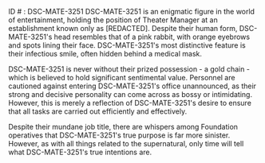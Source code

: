 ID # : DSC-MATE-3251
DSC-MATE-3251 is an enigmatic figure in the world of entertainment, holding the position of Theater Manager at an establishment known only as [REDACTED]. Despite their human form, DSC-MATE-3251's head resembles that of a pink rabbit, with orange eyebrows and spots lining their face. DSC-MATE-3251's most distinctive feature is their infectious smile, often hidden behind a medical mask. 

DSC-MATE-3251 is never without their prized possession - a gold chain - which is believed to hold significant sentimental value. Personnel are cautioned against entering DSC-MATE-3251's office unannounced, as their strong and decisive personality can come across as bossy or intimidating. However, this is merely a reflection of DSC-MATE-3251's desire to ensure that all tasks are carried out efficiently and effectively. 

Despite their mundane job title, there are whispers among Foundation operatives that DSC-MATE-3251's true purpose is far more sinister. However, as with all things related to the supernatural, only time will tell what DSC-MATE-3251's true intentions are.